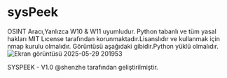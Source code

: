 # sysPeek
OSINT Aracı,Yanlızca W10 & W11 uyumludur.
Python tabanlı ve tüm yasal hakları MIT Lıcense tarafından korunmaktadır.Lisanslıdır ve kullanmak için nmap kurulu olmalıdır.
Görüntüsü aşağıdaki gibidir.Python yüklü olmalıdır.
![Ekran görüntüsü 2025-05-29 201953](https://github.com/user-attachments/assets/2cc2fea4-5457-4fc7-a291-181fd72e164f)


SYSPEEK - V1.0
@shenzhe tarafından geliştirilmiştir.
